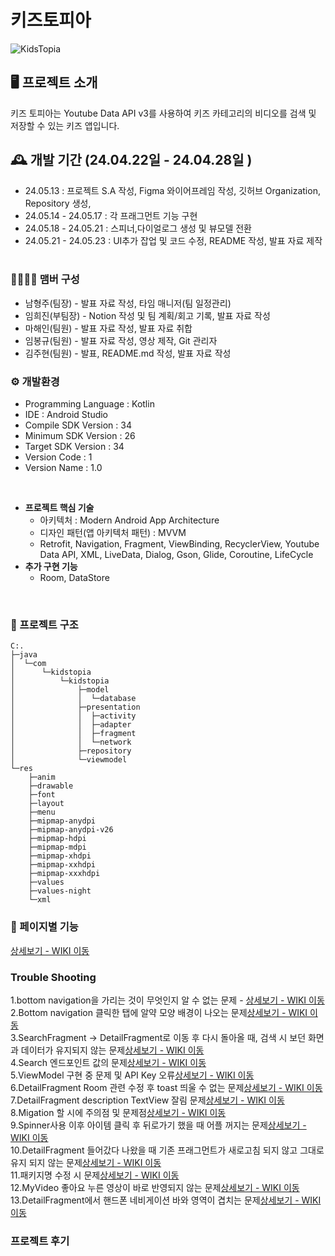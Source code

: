  # 키즈토피아

 ![KidsTopia](https://teamsparta.notion.site/image/https%3A%2F%2Fprod-files-secure.s3.us-west-2.amazonaws.com%2F83c75a39-3aba-4ba4-a792-7aefe4b07895%2F229a2f81-ed93-4c8c-a162-d7622d53dc88%2FUntitled.png?table=block&id=6fff48e4-0ee1-4940-9e24-649bd89905b8&spaceId=83c75a39-3aba-4ba4-a792-7aefe4b07895&width=2000&userId=&cache=v2)

## 🖥️ 프로젝트 소개
키즈 토피아는 Youtube Data API v3를 사용하여 키즈 카테고리의 비디오를 검색 및 저장할 수 있는 키즈 앱입니다.

## 🕰️ 개발 기간 (24.04.22일 - 24.04.28일 )
+ 24.05.13 : 프로젝트 S.A 작성, Figma 와이어프레임 작성, 깃허브 Organization, Repository 생성,
+ 24.05.14 - 24.05.17 : 각 프래그먼트 기능 구현
+ 24.05.18 - 24.05.21 : 스피너,다이얼로그 생성 및 뷰모델 전환
+ 24.05.21 - 24.05.23 : UI추가 잡업 및 코드 수정, README 작성, 발표 자료 제작
<br><br> 
### 👨‍👨‍👧‍👦 맴버 구성
+ 남형주(팀장) - 발표 자료 작성, 타임 매니저(팀 일정관리)
+ 임희진(부팀장) - Notion 작성 및 팀 계획/회고 기록, 발표 자료 작성
+ 마해인(팀원) - 발표 자료 작성, 발표 자료 취합
+ 임봉규(팀원) - 발표 자료 작성, 영상 제작, Git 관리자
+ 김주현(팀원) - 발표, README.md 작성, 발표 자료 작성

### ⚙️ 개발환경
+ Programming Language : Kotlin
+ IDE : Android Studio
+ Compile SDK Version : 34
+ Minimum SDK Version : 26
+ Target SDK Version : 34
+ Version Code : 1
+ Version Name : 1.0

<br>

- **프로젝트 핵심 기술**
    - 아키텍처 : Modern Android App Architecture
    - 디자인 패턴(앱 아키텍처 패턴) : MVVM
    - Retrofit, Navigation, Fragment, ViewBinding, RecyclerView, Youtube Data API, XML, LiveData, Dialog, Gson, Glide, Coroutine, LifeCycle
- **추가 구현 기능**
    - Room, DataStore

<br>

### 📖 프로젝트 구조

```
C:.
├─java
│  └─com
│      └─kidstopia
│          └─kidstopia
│              ├─model
│              │  └─database
│              ├─presentation
│              │  ├─activity
│              │  ├─adapter
│              │  ├─fragment
│              │  └─network
│              ├─repository
│              └─viewmodel
└─res
    ├─anim
    ├─drawable
    ├─font
    ├─layout
    ├─menu
    ├─mipmap-anydpi
    ├─mipmap-anydpi-v26
    ├─mipmap-hdpi
    ├─mipmap-mdpi
    ├─mipmap-xhdpi
    ├─mipmap-xxhdpi
    ├─mipmap-xxxhdpi
    ├─values
    ├─values-night
    └─xml  
```


### 🔎 페이지별 기능 
<a href = "">상세보기 - WIKI 이동</a><br>

### Trouble Shooting
1.bottom navigation을 가리는 것이 무엇인지 알 수 없는 문제 - <a href = "">상세보기 - WIKI 이동</a><br>
2.Bottom navigation 클릭한 탭에 알약 모양 배경이 나오는 문제<a href = "">상세보기 - WIKI 이동</a><br>
3.SearchFragment → DetailFragment로 이동 후 다시 돌아올 때, 검색 시 보던 화면과 데이터가 유지되지 않는 문제<a href = "">상세보기 - WIKI 이동</a><br>
4.Search 엔드포인트 값의 문제<a href = "">상세보기 - WIKI 이동</a><br>
5.ViewModel 구현 중 문제 및 API Key 오류<a href = "">상세보기 - WIKI 이동</a><br>
6.DetailFragment Room 관련 수정 후 toast 띄울 수 없는 문제<a href = "">상세보기 - WIKI 이동</a><br>
7.DetailFragment description TextView 잘림 문제<a href = "">상세보기 - WIKI 이동</a><br>
8.Migation 할 시에 주의점 및 문제점<a href = "">상세보기 - WIKI 이동</a><br>
9.Spinner사용 이후 아이템 클릭 후 뒤로가기 했을 때 어플 꺼지는 문제<a href = "">상세보기 - WIKI 이동</a><br>
10.DetailFragment 들어갔다 나왔을 때 기존 프래그먼트가 새로고침 되지 않고 그대로 유지 되지 않는 문제<a href = "">상세보기 - WIKI 이동</a><br>
11.패키지명 수정 시 문제<a href = "">상세보기 - WIKI 이동</a><br>
12.MyVideo 좋아요 누른 영상이 바로 반영되지 않는 문제<a href = "">상세보기 - WIKI 이동</a><br>
13.DetailFragment에서 핸드폰 네비게이션 바와 영역이 겹치는 문제<a href = "">상세보기 - WIKI 이동</a><br>

### 프로젝트 후기
